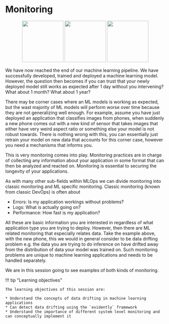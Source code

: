 # Monitoring

<p align="center">
  <img src="../figures/icons/evidentlyai.png" width="130">
  <img src="../figures/icons/prometheus.png" width="130">
  <img src="../figures/icons/monitoring.png" width="130">
</p>

We have now reached the end of our machine learning pipeline. We have successfully developed, trained and deployed a
machine learning model. However, the question then becomes if you can trust that your newly deployed model still works
as expected after 1 day without you intervening? What about 1 month? What about 1 year?

There may be corner cases where an ML models is working as expected, but the wast majority of ML models will perform
worse over time because they are not generalizing well enough. For example, assume you have just deployed an application
that classifies images from phones, when suddenly a new phone comes out with a new kind of sensor that takes images that
either have very weird aspect ratio or something else your model is not robust towards. There is nothing wrong with
this, you can essentially just retrain your model on new data that accounts for this corner case, however you need a
mechanisms that informs you.

This is very monitoring comes into play. Monitoring practices are in charge of collecting any information about your
application in some format that can then be analyzed and reacted on. Monitoring is essential to securing the longevity
of your applications.

As with many other sub-fields within MLOps we can divide monitoring into classic monitoring and ML specific monitoring.
Classic monitoring (known from classic DevOps) is often about

* Errors: Is my application workings without problems?
* Logs: What is actually going on?
* Performance: How fast is my application?

All these are basic information you are interested in regardless of what application type you are trying to deploy.
However, then there are ML related monitoring that especially relates data. Take the example above, with the new phone,
this we would in general consider to be data drifting problem e.g. the data you are trying to do inference on have
drifted away from the distribution of data your model was trained on. Such monitoring problems are unique to machine
learning applications and needs to be handled separately.

We are in this session going to see examples of both kinds of monitoring.

!!! tip "Learning objectives"

    The learning objectives of this session are:

    * Understand the concepts of data drifting in machine learning applications
    * Can detect data drifting using the `evidently` framework
    * Understand the importance of different system level monitoring and can conceptually implement it
